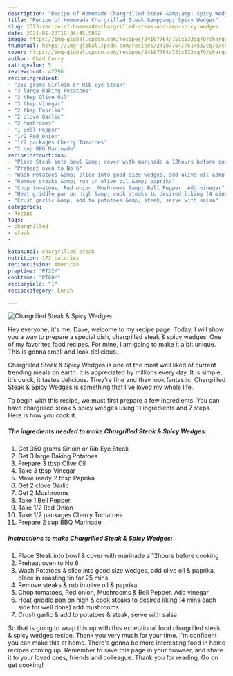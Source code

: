 ```yaml
---
description: "Recipe of Homemade Chargrilled Steak &amp;amp; Spicy Wedges"
title: "Recipe of Homemade Chargrilled Steak &amp;amp; Spicy Wedges"
slug: 1373-recipe-of-homemade-chargrilled-steak-and-amp-spicy-wedges
date: 2021-01-23T18:34:45.509Z
image: https://img-global.cpcdn.com/recipes/24197764/751x532cq70/chargrilled-steak-spicy-wedges-recipe-main-photo.jpg
thumbnail: https://img-global.cpcdn.com/recipes/24197764/751x532cq70/chargrilled-steak-spicy-wedges-recipe-main-photo.jpg
cover: https://img-global.cpcdn.com/recipes/24197764/751x532cq70/chargrilled-steak-spicy-wedges-recipe-main-photo.jpg
author: Chad Curry
ratingvalue: 5
reviewcount: 42296
recipeingredient:
- "350 grams Sirloin or Rib Eye Steak"
- "3 large Baking Potatoes"
- "3 tbsp Olive Oil"
- "3 tbsp Vinegar"
- "2 tbsp Paprika"
- "2 clove Garlic"
- "2 Mushrooms"
- "1 Bell Pepper"
- "1/2 Red Onion"
- "1/2 packages Cherry Tomatoes"
- "2 cup BBQ Marinade"
recipeinstructions:
- "Place Steak into bowl &amp; cover with marinade a 12hours before cooking"
- "Preheat oven to No 6"
- "Wash Potatoes &amp; slice into good size wedges, add olive oil &amp; paprika, place in roasting tin for 25 mins"
- "Remove steaks &amp; rub in olive oil &amp; paprika"
- "Chop tomatoes, Red onion, Mushrooms &amp; Bell Pepper. Add vinegar"
- "Heat griddle pan on high &amp; cook steaks to desired liking (4 mins each side for well done) add mushrooms"
- "Crush garlic &amp; add to potatoes &amp; steak, serve with salsa"
categories:
- Recipe
tags:
- chargrilled
- steak
- 

katakunci: chargrilled steak  
nutrition: 171 calories
recipecuisine: American
preptime: "PT22M"
cooktime: "PT60M"
recipeyield: "1"
recipecategory: Lunch

---
```



![Chargrilled Steak &amp; Spicy Wedges](https://img-global.cpcdn.com/recipes/24197764/751x532cq70/chargrilled-steak-spicy-wedges-recipe-main-photo.jpg)

Hey everyone, it's me, Dave, welcome to my recipe page. Today, I will show you a way to prepare a special dish, chargrilled steak &amp; spicy wedges. One of my favorites food recipes. For mine, I am going to make it a bit unique. This is gonna smell and look delicious.



Chargrilled Steak &amp; Spicy Wedges is one of the most well liked of current trending meals on earth. It is appreciated by millions every day. It is simple, it's quick, it tastes delicious. They're fine and they look fantastic. Chargrilled Steak &amp; Spicy Wedges is something that I've loved my whole life.


To begin with this recipe, we must first prepare a few ingredients. You can have chargrilled steak &amp; spicy wedges using 11 ingredients and 7 steps. Here is how you cook it.

<!--inarticleads1-->

##### The ingredients needed to make Chargrilled Steak &amp; Spicy Wedges:

1. Get 350 grams Sirloin or Rib Eye Steak
1. Get 3 large Baking Potatoes
1. Prepare 3 tbsp Olive Oil
1. Take 3 tbsp Vinegar
1. Make ready 2 tbsp Paprika
1. Get 2 clove Garlic
1. Get 2 Mushrooms
1. Take 1 Bell Pepper
1. Take 1/2 Red Onion
1. Take 1/2 packages Cherry Tomatoes
1. Prepare 2 cup BBQ Marinade




<!--inarticleads2-->

##### Instructions to make Chargrilled Steak &amp; Spicy Wedges:

1. Place Steak into bowl &amp; cover with marinade a 12hours before cooking
1. Preheat oven to No 6
1. Wash Potatoes &amp; slice into good size wedges, add olive oil &amp; paprika, place in roasting tin for 25 mins
1. Remove steaks &amp; rub in olive oil &amp; paprika
1. Chop tomatoes, Red onion, Mushrooms &amp; Bell Pepper. Add vinegar
1. Heat griddle pan on high &amp; cook steaks to desired liking (4 mins each side for well done) add mushrooms
1. Crush garlic &amp; add to potatoes &amp; steak, serve with salsa




So that is going to wrap this up with this exceptional food chargrilled steak &amp; spicy wedges recipe. Thank you very much for your time. I'm confident you can make this at home. There's gonna be more interesting food in home recipes coming up. Remember to save this page in your browser, and share it to your loved ones, friends and colleague. Thank you for reading. Go on get cooking!
